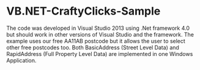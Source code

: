 # VB.NET-CraftyClicks-Sample
The code was developed in Visual Studio 2013 using .Net framework 4.0 but should work in other versions of Visual Studio and the framework.  The example uses our free AA11AB postcode but it allows the user to select other free postcodes too. Both BasicAddress (Street Level Data) and RapidAddress (Full Property Level Data) are implemented in one Windows Application. 
